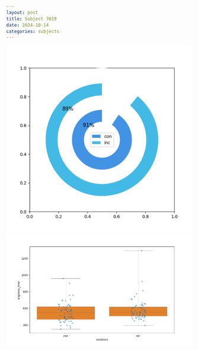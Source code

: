 ```yaml
---
layout: post
title: Subject 7019
date: 2024-10-14
categories: subjects
---
```


![](data/7019/run-11/7019_accuracy_by_condition.png)
![](data/7019/run-11/7019_rt.png)

